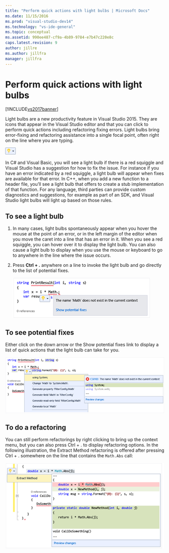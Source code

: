 ```yaml
---
title: "Perform quick actions with light bulbs | Microsoft Docs"
ms.date: 11/15/2016
ms.prod: "visual-studio-dev14"
ms.technology: "vs-ide-general"
ms.topic: conceptual
ms.assetid: 990ee487-cf9a-4b89-9784-e7b47c220e8c
caps.latest.revision: 9
author: jillre
ms.author: jillfra
manager: jillfra
---
```

# Perform quick actions with light bulbs
[!INCLUDE[vs2017banner](../includes/vs2017banner.md)]

Light bulbs are a new productivity feature in Visual Studio 2015. They are icons that appear in the Visual Studio editor and that you can click to perform quick actions including refactoring fixing errors. Light bulbs bring error-fixing and refactoring assistance into a single focal point, often right on the line where you are typing.

 ![Small Light Bulb Icon](../ide/media/vs2015-lightbulbsmall.png "VS2015_LightBulbSmall")

 In C# and Visual Basic, you will see a light bulb if there is a red squiggle and Visual Studio has a suggestion for how to fix the issue. For instance if you have an error indicated by a red squiggle, a light bulb will appear when fixes are available for that error. In C++, when you add a new function to a header file, you’ll see a light bulb that offers to create a stub implementation of that function. For any language, third parties can provide custom diagnostics and suggestions, for example as part of an SDK, and Visual Studio light bulbs will light up based on those rules.

## To see a light bulb

1. In many cases, light bulbs spontaneously appear when you hover the mouse at the point of an error, or in the left margin of the editor when you move the caret into a line that has an error in it. When you see a red squiggle, you can hover over it to display the light bulb. You can also cause a light bulb to display when you use the mouse or keyboard to go to anywhere in the line where the issue occurs.

2. Press **Ctrl + .** anywhere on a line to invoke the light bulb and go directly to the list of potential fixes.

   ![Light bulb with mouse hovering](../ide/media/vs2015-lightbulb-hover.png "VS2015_LightBulb_Hover")

## To see potential fixes
 Either click on the down arrow or the Show potential fixes link to display a list of quick actions that the light bulb can take for you.

 ![Light bulb expanded](../ide/media/vs2015-lightbulb-hover-expanded.png "VS2015_LightBulb_hover_expanded")

## To do a refactoring
 You can still perform refactorings by right clicking to bring up the context menu, but you can also press Ctrl + . to display refactoring options. In the following illustration, the Extract Method refactoring is offered after pressing Ctrl + . somewhere on the line that contains the `Math.Abs` call:

 ![Light bulb showing refactoring options](../ide/media/vs2015-lightbulbs-refactor.png "VS2015_LightBulbs_refactor")
